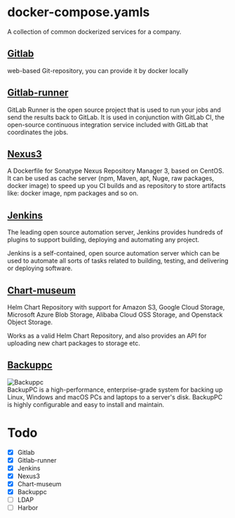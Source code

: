 # docker-compose.yamls  

A collection of common dockerized services for a company.

## [Gitlab](https://hub.docker.com/r/sameersbn/gitlab/tags/)

web-based Git-repository, you can provide it by docker locally  

## [Gitlab-runner](https://hub.docker.com/r/gitlab/gitlab-runner/tags/)

GitLab Runner is the open source project that is used to run your jobs and send the results back to GitLab.
It is used in conjunction with GitLab CI, the open-source continuous integration service included with GitLab that coordinates the jobs.  

## [Nexus3](https://hub.docker.com/r/sonatype/nexus3/tags/)

A Dockerfile for Sonatype Nexus Repository Manager 3, based on CentOS. It can be used as cache server (npm, Maven, apt, Nuge, raw packages, docker image) to speed up you CI builds and as repository to store artifacts like: docker image, npm packages and so on.

## [Jenkins](https://hub.docker.com/r/jenkins/jenkins/)

The leading open source automation server, Jenkins provides hundreds of plugins to support building, deploying and automating any project.

Jenkins is a self-contained, open source automation server which can be used to automate all sorts of tasks related to building, testing, and delivering or deploying software.

## [Chart-museum](https://hub.docker.com/r/chartmuseum/chartmuseum/tags/)

Helm Chart Repository with support for Amazon S3, Google Cloud Storage, Microsoft Azure Blob Storage, Alibaba Cloud OSS Storage, and Openstack Object Storage.

Works as a valid Helm Chart Repository, and also provides an API for uploading new chart packages to storage etc.

## [Backuppc](https://backuppc.github.io/backuppc/)
![Backuppc](https://github.com/backuppc/backuppc/blob/master/images/logo320.png)  
BackupPC is a high-performance, enterprise-grade system for backing up Linux, Windows and macOS PCs and laptops to a server's disk. BackupPC is highly configurable and easy to install and maintain.

# Todo

- [x] Gitlab
- [x] Gitlab-runner
- [x] Jenkins
- [x] Nexus3
- [x] Chart-museum
- [x] Backuppc
- [ ] LDAP
- [ ] Harbor